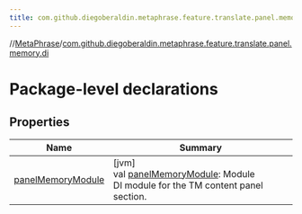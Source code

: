 ```yaml
---
title: com.github.diegoberaldin.metaphrase.feature.translate.panel.memory.di
---
```

//[MetaPhrase](../../index.html)/[com.github.diegoberaldin.metaphrase.feature.translate.panel.memory.di](index.html)



# Package-level declarations



## Properties


| Name | Summary |
|---|---|
| [panelMemoryModule](panel-memory-module.html) | [jvm]<br>val [panelMemoryModule](panel-memory-module.html): Module<br>DI module for the TM content panel section. |

